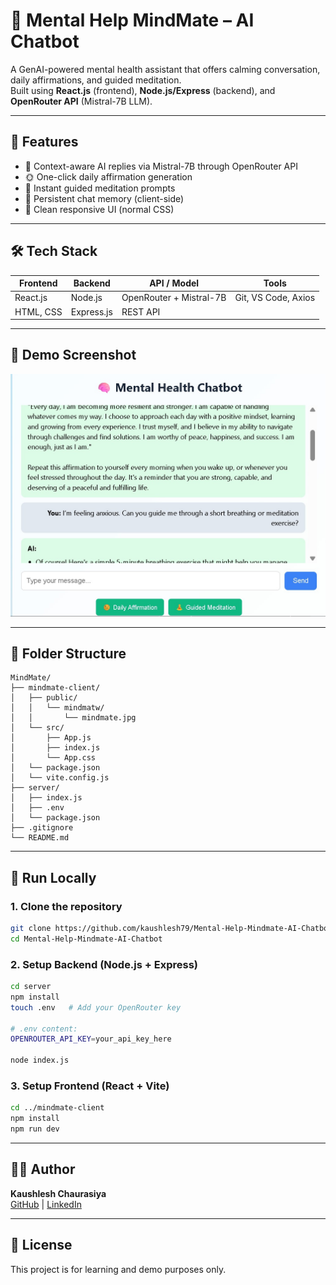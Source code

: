 # 🧠 Mental Help MindMate – AI Chatbot

A GenAI-powered mental health assistant that offers calming conversation, daily affirmations, and guided meditation.  
Built using **React.js** (frontend), **Node.js/Express** (backend), and **OpenRouter API** (Mistral-7B LLM).

---

## 🌟 Features

- 🤖 Context-aware AI replies via Mistral-7B through OpenRouter API
- 🌞 One-click daily affirmation generation
- 🧘 Instant guided meditation prompts
- 💬 Persistent chat memory (client-side)
- 🎨 Clean responsive UI (normal CSS)

---

## 🛠️ Tech Stack

| Frontend   | Backend     | API / Model             | Tools              |
|------------|-------------|-------------------------|--------------------|
| React.js   | Node.js     | OpenRouter + Mistral-7B | Git, VS Code, Axios|
| HTML, CSS  | Express.js  | REST API                |                   |

---

## 📸 Demo Screenshot

![MindMate UI](mindmate-client/public/mindmate.jpg)

---

## 📂 Folder Structure

```
MindMate/
├── mindmate-client/
│   ├── public/
│   │   └── mindmatw/
│   │       └── mindmate.jpg
│   └── src/
│       ├── App.js
│       ├── index.js
│       └── App.css
│   └── package.json
│   └── vite.config.js
├── server/
│   ├── index.js
│   ├── .env
│   └── package.json
├── .gitignore
└── README.md
```

---

## 🚀 Run Locally

### 1. Clone the repository
```bash
git clone https://github.com/kaushlesh79/Mental-Help-Mindmate-AI-Chatbot.git
cd Mental-Help-Mindmate-AI-Chatbot
```

### 2. Setup Backend (Node.js + Express)
```bash
cd server
npm install
touch .env   # Add your OpenRouter key

# .env content:
OPENROUTER_API_KEY=your_api_key_here

node index.js
```

### 3. Setup Frontend (React + Vite)
```bash
cd ../mindmate-client
npm install
npm run dev
```

---

## 🧑‍💻 Author

**Kaushlesh Chaurasiya**  
[GitHub](https://github.com/kaushlesh79) | [LinkedIn](https://www.linkedin.com/in/kaushlesh-chaurasiya)

---

## 📃 License

This project is for learning and demo purposes only.
